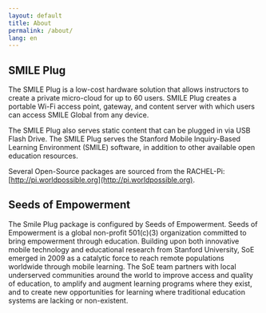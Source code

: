 ```yaml
---
layout: default
title: About
permalink: /about/
lang: en
---
```

## SMILE Plug

The SMILE Plug is a low-cost hardware solution that allows instructors to create a private micro-cloud for up to 60 users. 
SMILE Plug creates a portable Wi-Fi access point, gateway, and content server with which users can access SMILE Global from any device. 


The SMILE Plug also serves static content that can be plugged in via USB Flash Drive.
The SMILE Plug serves the Stanford Mobile Inquiry-Based Learning Environment (SMILE) software, in addition to other available open education resources. 

Several Open-Source packages are sourced from the RACHEL-Pi: [http://pi.worldpossible.org](http://pi.worldpossible.org).

## Seeds of Empowerment

The Smile Plug package is configured by Seeds of Empowerment. Seeds of Empowerment is a global non-profit 501(c)(3) organization committed to bring empowerment through education. Building upon both innovative mobile technology and educational research from Stanford University, SoE emerged in 2009 as a catalytic force to reach remote populations worldwide through mobile learning.
The SoE team partners with local underserved communities around the world to improve access and quality of education, to amplify and augment learning programs where they exist, and to create new opportunities for learning where traditional education systems are lacking or non-existent.
